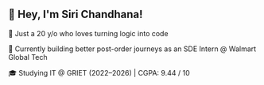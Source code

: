 ## 👋 Hey, I'm Siri Chandhana!
🧠 Just a 20 y/o who loves turning logic into code

💼 Currently building better post-order journeys as an SDE Intern @ Walmart Global Tech

🎓 Studying IT @ GRIET (2022–2026) | CGPA: 9.44 / 10

<!--
**Siri-5/Siri-5** is a ✨ _special_ ✨ repository because its `README.md` (this file) appears on your GitHub profile.

Here are some ideas to get you started:

- 🔭 I’m currently working on ...
- 🌱 I’m currently learning ...
- 👯 I’m looking to collaborate on ...
- 🤔 I’m looking for help with ...
- 💬 Ask me about ...
- 📫 How to reach me: ...
- 😄 Pronouns: ...
- ⚡ Fun fact: ...
-->

